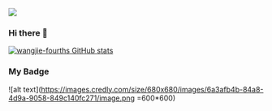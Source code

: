 ![](https://komarev.com/ghpvc/?username=wangjie-fourth)

### Hi there 👋

[![wangjie-fourths GitHub stats](https://github-readme-stats.vercel.app/api?username=wangjie-fourth&show_icons=true)](https://github.com/anuraghazra/github-readme-stats)

<!--
**wangjie-fourth/wangjie-fourth** is a ✨ _special_ ✨ repository because its `README.md` (this file) appears on your GitHub profile.

Here are some ideas to get you started:

- 🔭 I’m currently working on ...
- 🌱 I’m currently learning ...
- 👯 I’m looking to collaborate on ...
- 🤔 I’m looking for help with ...
- 💬 Ask me about ...
- 📫 How to reach me: ...
- 😄 Pronouns: ...
- ⚡ Fun fact: ...
-->

### My Badge
![alt text](https://images.credly.com/size/680x680/images/6a3afb4b-84a8-4d9a-9058-849c140fc271/image.png =600*600)

